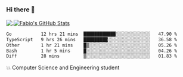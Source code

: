 ### Hi there 👋
<a href="https://github.com/fabiovincenzi/fabiovincenzi">
  <img align="center" src="https://github-readme-stats.vercel.app/api/top-langs/?username=fabiovincenzi&title_color=ffffff&text_color=c9cacc&icon_color=2bbc8a&bg_color=1d1f21&langs_count=3" />
</a>
<a href="https://github.com/fabiovincenzi/fabiovincenzi">
  <img align="center" src="https://github-readme-stats.vercel.app/api?username=fabiovincenzi&show_icons=true&line_height=27&count_private=true&title_color=ffffff&text_color=c9cacc&icon_color=2bbc8a&bg_color=1d1f21" alt="Fabio's GitHub Stats" />
</a>
<!--START_SECTION:waka-->

```txt
Go           12 hrs 21 mins  ████████████░░░░░░░░░░░░░   47.90 %
TypeScript   9 hrs 26 mins   █████████░░░░░░░░░░░░░░░░   36.58 %
Other        1 hr 21 mins    █▒░░░░░░░░░░░░░░░░░░░░░░░   05.26 %
Bash         1 hr 5 mins     █░░░░░░░░░░░░░░░░░░░░░░░░   04.26 %
Diff         28 mins         ▒░░░░░░░░░░░░░░░░░░░░░░░░   01.83 %
```

<!--END_SECTION:waka-->

:boom: Computer Science and Engineering student
